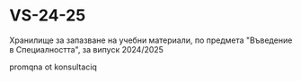 # VS-24-25
Хранилище за запазване на учебни материaли, по предмета "Въведение в Специалността", за випуск 2024/2025


promqna ot konsultaciq

